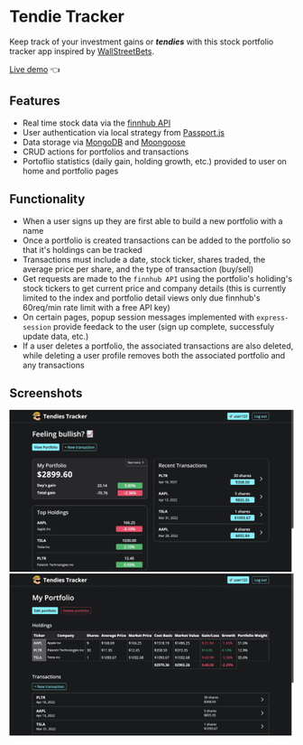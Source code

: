 # Tendie Tracker

Keep track of your investment gains or ***tendies*** with this stock portfolio tracker app inspired by [WallStreetBets](https://www.reddit.com/r/wallstreetbets/).

[Live demo](https://tendies-trackr.herokuapp.com/) 👈

## Features

- Real time stock data via the [finnhub API](https://finnhub.io/)
- User authentication via local strategy from [Passport.js](http://www.passportjs.org/)
- Data storage via [MongoDB](https://www.mongodb.com/) and [Moongoose](https://mongoosejs.com/)
- CRUD actions for portfolios and transactions
- Portoflio statistics (daily gain, holding growth, etc.) provided to user on home and portfolio pages

## Functionality

- When a user signs up they are first able to build a new portfolio with a name
- Once a portfolio is created transactions can be added to the portfolio so that it's holdings can be tracked
- Transactions must include a date, stock ticker, shares traded, the average price per share, and the type of transaction (buy/sell)
- Get requests are made to the <code>finnhub API</code> using the portfolio's holiding's stock tickers to get current price and company details (this is currently limited to the index and portfolio detail views only due finnhub's 60req/min rate limit with a free API key)
- On certain pages, popup session messages implemented with <code>express-session</code> provide feedack to the user (sign up complete, successfuly update data, etc.)
- If a user deletes a portfolio, the associated transactions are also deleted, while deleting a user profile removes both the associated portfolio and any transactions

## Screenshots

<img src='./screenshot1.jpg' alt='tendies tracker screenshot 1'>

<img src='./screenshot2.jpg' alt='tendies tracker screenshot 2'>

